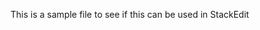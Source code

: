 This is a sample file to see if this can be used in StackEdit
<!--stackedit_data:
eyJoaXN0b3J5IjpbLTk5MzExNTA5M119
-->